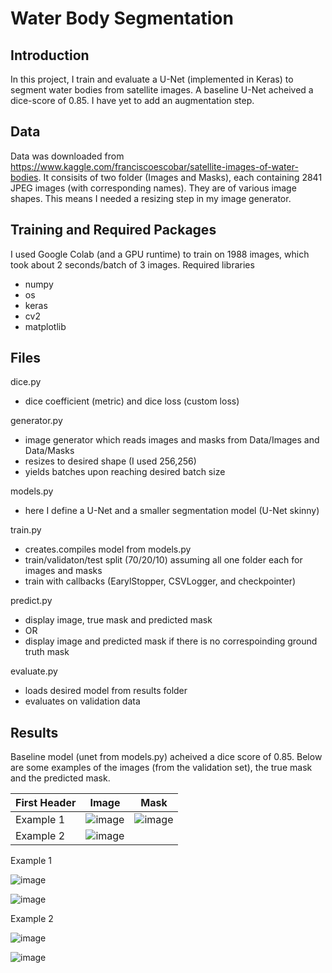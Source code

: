# Water Body Segmentation
## Introduction
In this project, I train and evaluate a U-Net (implemented in Keras) to segment water bodies from satellite images. A baseline U-Net acheived a dice-score of 0.85. I have yet to add an augmentation step. 
## Data 
Data was downloaded from https://www.kaggle.com/franciscoescobar/satellite-images-of-water-bodies. It consisits of two folder (Images and Masks), each containing 2841 JPEG images (with corresponding names). They are of various image shapes. This means I needed a resizing step in my image generator.
## Training and Required Packages
I used Google Colab (and a GPU runtime) to train on 1988 images, which took about 2 seconds/batch of 3 images. Required libraries
* numpy 
* os
* keras
* cv2
* matplotlib
## Files
dice.py
* dice coefficient (metric) and dice loss (custom loss) 

generator.py
 * image generator which reads images and masks from Data/Images and Data/Masks
 * resizes to desired shape (I used 256,256)
 * yields batches upon reaching desired batch size

models.py
* here I define a U-Net and a smaller segmentation model (U-Net skinny)

train.py
 * creates.compiles model from models.py
 * train/validaton/test split (70/20/10) assuming all one folder each for images and masks 
 * train with callbacks (EarylStopper, CSVLogger, and checkpointer)

predict.py
 * display image, true mask and predicted mask 
 * OR
 * display image and predicted mask if there is no correspoinding ground truth mask 

evaluate.py
 * loads desired model from results folder
 * evaluates on validation data

## Results
Baseline model (unet from models.py) acheived a dice score of 0.85. Below are some examples of the images (from the validation set), the true mask and the predicted mask.

| First Header  | Image                                                                                                         |Mask
| ------------- | ------------------------------------------------------------------------------------------------------------- |-------------------
| Example 1     |![image](https://user-images.githubusercontent.com/56979366/111925366-9ecde600-8a76-11eb-90bd-b5a4a0ad96cb.png)|![image](https://user-images.githubusercontent.com/56979366/111925388-b5743d00-8a76-11eb-92b5-32e89d64cde2.png)
| Example 2     |![image](https://user-images.githubusercontent.com/56979366/111925460-f8361500-8a76-11eb-80a4-e0f76654e493.png)|

Example 1

![image](https://user-images.githubusercontent.com/56979366/111925388-b5743d00-8a76-11eb-92b5-32e89d64cde2.png)

![image](https://user-images.githubusercontent.com/56979366/111925400-be650e80-8a76-11eb-9408-ec536364bc90.png)

Example 2


![image](https://user-images.githubusercontent.com/56979366/111925476-0126e680-8a77-11eb-804f-0b57a61b5715.png)

![image](https://user-images.githubusercontent.com/56979366/111925485-071cc780-8a77-11eb-9e85-00245c77fab8.png)
